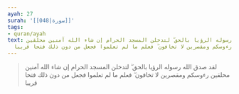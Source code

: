 ```yaml
---
ayah: 27
surah: '[[048|سورة]]'
tags:
- quran/ayah
text: لقد صدق الله رسوله الرؤيا بالحق ۖ لتدخلن المسجد الحرام إن شاء الله آمنين محلقين
  رءوسكم ومقصرين لا تخافون ۖ فعلم ما لم تعلموا فجعل من دون ذلك فتحا قريبا
---
```

> لقد صدق الله رسوله الرؤيا بالحق ۖ لتدخلن المسجد الحرام إن شاء الله آمنين محلقين رءوسكم ومقصرين لا تخافون ۖ فعلم ما لم تعلموا فجعل من دون ذلك فتحا قريبا
